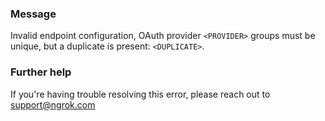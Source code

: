
### Message
Invalid endpoint configuration, OAuth provider <code>&lt;PROVIDER&gt;</code> groups must be unique, but a duplicate is present: <code>&lt;DUPLICATE&gt;</code>.

### Further help
If you're having trouble resolving this error, please reach out to [support@ngrok.com](mailto:support@ngrok.com?subject=Help%20with%20ERR_NGROK_1650)

